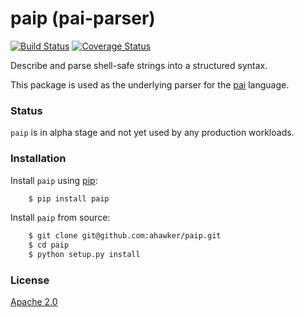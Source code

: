 # paip (pai-parser)

[![Build Status](https://travis-ci.org/ahawker/paip.svg?branch=master)](https://travis-ci.org/ahawker/paip)
[![Coverage Status](https://coveralls.io/repos/github/ahawker/paip/badge.svg?branch=master)](https://coveralls.io/github/ahawker/paip?branch=master)

Describe and parse shell-safe strings into a structured syntax.

This package is used as the underlying parser for the [pai](https://github.com/ahawker/pai) language.

### Status

`paip` is in alpha stage and not yet used by any production workloads.

### Installation

Install `paip` using [pip](https://pypi.python.org/pypi/pip):
```bash
    $ pip install paip
```

Install `paip` from source:
```bash
    $ git clone git@github.com:ahawker/paip.git
    $ cd paip
    $ python setup.py install
```

### License

[Apache 2.0](LICENSE)
